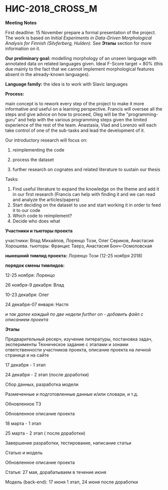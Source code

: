 # НИС-2018_CROSS_M

**Meeting Notes**

First deadline: 15 November prepare a formal presentation of the project. The work is based on *Initial Experiments in Data-Driven Morphological Analysis for Finnish (Silvferberg, Hulden)*. See **Этапы** section for more information on it.

**Our preliminary goal:** modelling morphology of an unseen language with annotated data on related languages given. Ideal F-Score target = 80% (this due mainly to the fact that we cannot implement morphological features absent in the already-known languages).

**Language family:** the idea is to work with Slavic languages

**Process:** 

main concept is to rework every step of the project to make it more informative and useful on a learning perspective. Francis will oversee all the steps and give advice on how to proceed, Oleg will be the "programming-guru" and help with the various programming steps given the limited experience of the rest of the team. Anastasia, Vlad and Lorenzo will each take control of one of the sub-tasks and lead the development of it.

Our introductory research will focus on:

1) reimplementing the code

2) process the dataset

3) further research on cognates and related literature to sustain our thesis

Tasks:

1) Find useful literature to expand the knowledge on the theme and add it in our first research (Francis can help with finding it and we can read and analyze the articles/papers)
2) Start deciding on the dataset to use and start working it in order to feed it to our code 
3) Which code to reimplement?
4) Decide who does what

**Участники и тьюторы проекта**

участники: Влад Михaйлов, Лоренцо Този, Олег Сериков, Анастасия Хорошева.
тьюторы: Францис Таерз, Анастасия Бонч-Осмоловская

**нынешний тимлид проекта:** Лоренцо Този (12-25 ноября 2018)

**порядок смены тимлидов:**

12-25 ноября: Лоренцо

26 ноября-9 декабря: Влад

10-23 декабря: Олег

24 декабря-07 января: Настя 

*и так далее каждый по две недели*
*further on - добавить файл с описанием проекта*

**Этапы**

Предварительный ресерч, изучение литературы, постановка задач, эксперименты
Техническое задание с этапами и зонами ответственности участников проекта, описание проекта на личной странице и на сайте

17 декабря  - 1 этап

24 декабря - 2 этап (после доработки)

Сбор данных, разработка модели

Размеченные и подготовленные данные и/или словари,  и т.д.

Обновленное ТЗ

Обновленное описание проекта

18 марта - 1 этап

25 марта - 2 этап ( после доработки)

Завершение разработки, тестирование, написание статьи

Статью и модель

Обновленное описание проекта

Статья: 27 мая, дорабатываем в течение июня

Модель (back-end): 17 июня 1 этап, 24 июня после доработки


